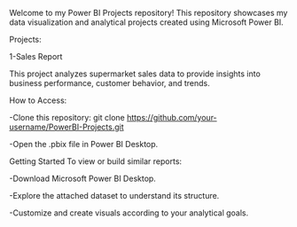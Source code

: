 Welcome to my Power BI Projects repository! This repository showcases my data visualization and analytical projects created using Microsoft Power BI.

Projects:

1-Sales Report 

This project analyzes supermarket sales data to provide insights into business performance, customer behavior, and trends.

How to Access:

-Clone this repository: git clone https://github.com/your-username/PowerBI-Projects.git 

-Open the .pbix file in Power BI Desktop.

Getting Started To view or build similar reports:

-Download Microsoft Power BI Desktop. 

-Explore the attached dataset to understand its structure. 

-Customize and create visuals according to your analytical goals.
